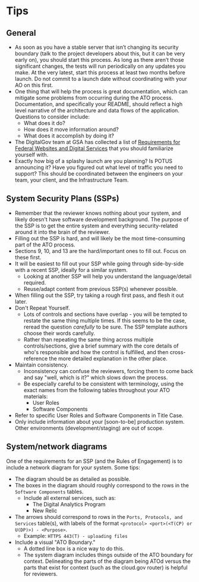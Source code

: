 # Tips

## General

- As soon as you have a stable server that isn’t changing its security boundary (talk to the project developers about this, but it can be very early on), you should start this process. As long as there aren’t those significant changes, the tests will run periodically on any updates you make. At the very latest, start this process at least two months before launch. Do not commit to a launch date without coordinating with your AO on this first.
- One thing that will help the process is great documentation, which can mitigate some problems from occurring during the ATO process. Documentation, and specifically your README, should reflect a high level narrative of the architecture and data flows of the application. Questions to consider include:
  - What does it do?
  - How does it move information around?
  - What does it accomplish by doing it?
- The DigitalGov team at GSA has collected a list of [Requirements for Federal Websites and Digital Services](http://www.digitalgov.gov/resources/checklist-of-requirements-for-federal-digital-services/) that you should familiarize yourself with.
- Exactly how big of a splashy launch are you planning? Is POTUS announcing it? Have you figured out what level of traffic you need to support? This should be coordinated between the engineers on your team, your client, and the Infrastructure Team.

## System Security Plans (SSPs)

- Remember that the reviewer knows nothing about your system, and likely doesn't have software development background. The purpose of the SSP is to get the entire system and everything security-related around it into the brain of the reviewer.
- Filling out the SSP is hard, and will likely be the most time-consuming part of the ATO process.
- Sections 9, 10, and 13 are the hard/important ones to fill out. Focus on these first.
- It will be easiest to fill out your SSP while going through side-by-side with a recent SSP, ideally for a similar system.
  - Looking at another SSP will help you understand the language/detail required.
  - Reuse/adapt content from previous SSP(s) whenever possible.
- When filling out the SSP, try taking a rough first pass, and flesh it out later.
- Don't Repeat Yourself.
  - Lots of controls and sections have overlap - you will be tempted to restate the same thing multiple times. If this seems to be the case, reread the question _carefully_ to be sure. The SSP template authors choose their words carefully.
  - Rather than repeating the same thing across multiple controls/sections, give a brief summary with the core details of who's responsible and how the control is fulfilled, and then cross-reference the more detailed explanation in the other place.
- Maintain consistency.
  - Inconsistency can confuse the reviewers, forcing them to come back and say "well, which is it?" which slows down the process.
  - Be especially careful to be consistent with terminology, using the exact names from the following tables throughout your ATO materials:
    - User Roles
    - Software Components
- Refer to specific User Roles and Software Components in Title Case.
- Only include information about your \[soon-to-be\] production system. Other environments (development/staging) are out of scope.

## System/network diagrams

One of the requirements for an SSP (and the Rules of Engagement) is to include a network diagram for your system. Some tips:

- The diagram should be as detailed as possible.
- The boxes in the diagram should roughly correspond to the rows in the `Software Components` tables.
  - Include all external services, such as:
    - The Digital Analytics Program
    - New Relic
- The arrows should correspond to rows in the `Ports, Protocols, and Services` table(s), with labels of the format `<protocol> <port>(<T(CP) or U(DP)>) - <Purpose>`.
  - Example: `HTTPS 443(T) - uploading files`
- Include a visual "ATO Boundary."
  - A dotted line box is a nice way to do this.
  - The system diagram includes things outside of the ATO boundary for context. Delineating the parts of the diagram being ATOd versus the parts that exist for context (such as the cloud.gov router) is helpful for reviewers.
